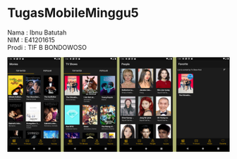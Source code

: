 # TugasMobileMinggu5

Nama : Ibnu Batutah <br>
NIM : E41201615 <br>
Prodi : TIF B BONDOWOSO <br>


![alt text](https://github.com/ibnu009/TugasMobileMinggu5/blob/master/screenshot/preview.jpg)
